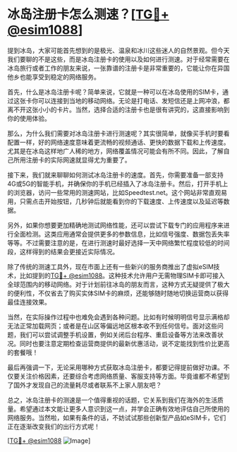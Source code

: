 # 冰岛注册卡怎么测速？[[TG💪+ @esim1088](https://t.me/s/esim1088)]

提到冰岛，大家可能首先想到的是极光、温泉和冰川这些迷人的自然景观。但今天我们要聊的不是这些，而是冰岛注册卡的使用以及如何进行测速。对于经常需要在冰岛旅行或者工作的朋友来说，一张靠谱的注册卡是非常重要的，它能让你在异国他乡也能享受到稳定的网络服务。

首先，什么是冰岛注册卡呢？简单来说，它就是一种可以在冰岛使用的SIM卡，通过这张卡你可以连接到当地的移动网络。无论是打电话、发短信还是上网冲浪，都离不开这张小小的卡片。当然，选择合适的注册卡也是很有讲究的，这直接影响到你的使用体验。

那么，为什么我们需要对冰岛注册卡进行测速呢？其实很简单，就像买手机时要看配置一样，好的网络速度意味着更流畅的视频通话、更快的数据下载和上传速度。尤其是在冰岛这样地广人稀的地方，网络覆盖情况可能会有所不同。因此，了解自己所用注册卡的实际网速就显得尤为重要了。

接下来，我们就来聊聊如何测试冰岛注册卡的速度。首先，你需要准备一部支持4G或5G的智能手机，并确保你的手机已经插入了冰岛注册卡。然后，打开手机上的浏览器，访问一些常用的测速网站，比如Speedtest.net。这个网站非常直观易用，只需点击开始按钮，几秒钟后就能看到你的下载速度、上传速度以及延迟等数据。

另外，如果你想要更加精确地测试网络性能，还可以尝试下载专门的应用程序来进行全面检测。这类应用通常会提供更多的参数信息，比如信号强度、数据包丢失率等等。不过需要注意的是，在进行测速时最好选择一天中网络繁忙程度较低的时间段，这样得到的结果会更接近实际情况。

除了传统的测速工具外，现在市面上还有一些新兴的服务商推出了虚拟eSIM技术，比如提到的[TG💪+ @esim1088](https://t.me/s/esim1088)。这种技术允许用户无需物理SIM卡即可接入全球范围内的移动网络。对于计划前往冰岛的朋友而言，这种方式无疑提供了极大的便利性，不仅省去了购买实体SIM卡的麻烦，还能够随时随地切换运营商以获得最佳连接效果。

当然，在实际操作过程中也难免会遇到各种问题。比如有时候明明信号显示满格却无法正常加载网页；或者是在山区等偏远地区根本收不到任何信号。面对这些问题，我们可以尝试调整手机设置，例如关闭后台程序、重启设备等方法来改善状况。同时也要注意定期检查运营商提供的最新优惠活动，说不定能找到性价比更高的套餐哦！

最后再强调一下，无论采用哪种方式获取冰岛注册卡，都要记得提前做好功课。不仅要关注价格因素，还要综合考虑网络质量、客服支持等方面。毕竟谁都不希望到了国外才发现自己的流量耗尽或者联系不上家人朋友吧？

总之，冰岛注册卡的测速是一个值得重视的话题，它关系到我们在海外的生活质量。希望通过本文能让更多人意识到这一点，并学会正确有效地评估自己所使用的网络服务。当然啦，如果有条件的话，不妨试试那些创新型产品如eSIM卡，它们正在逐渐改变我们的出行方式呢！

[[TG💪+ @esim1088](https://t.me/s/esim1088) ![Image](https://i.postimg.cc/4NQfJmqS/Snipaste-2025-05-13-00-14-12.png)]